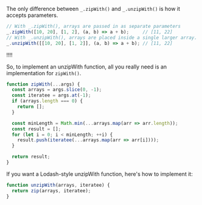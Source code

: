 The only difference between `_.zipWith()` and `_.unzipWith()` is how it accepts parameters.

```javascript
// With _.zipWith(), arrays are passed in as separate parameters
_.zipWith([10, 20], [1, 2], (a, b) => a + b);     // [11, 22]
// With _.unzipWith(), arrays are placed inside a single larger array.
_.unzipWith([[10, 20], [1, 2]], (a, b) => a + b); // [11, 22]
```

!!!!

So, to implement an unzipWith function, all you really need is an implementation for `zipWith()`.

```javascript
function zipWith(...args) {
  const arrays = args.slice(0, -1);
  const iteratee = args.at(-1);
  if (arrays.length === 0) {
    return [];
  }

  const minLength = Math.min(...arrays.map(arr => arr.length));
  const result = [];
  for (let i = 0; i < minLength; ++i) {
    result.push(iteratee(...arrays.map(arr => arr[i])));
  }

  return result;
}
```

If you want a Lodash-style unzipWith function, here's how to implement it:

```javascript
function unzipWith(arrays, iteratee) {
  return zip(arrays, iteratee);
}
```
